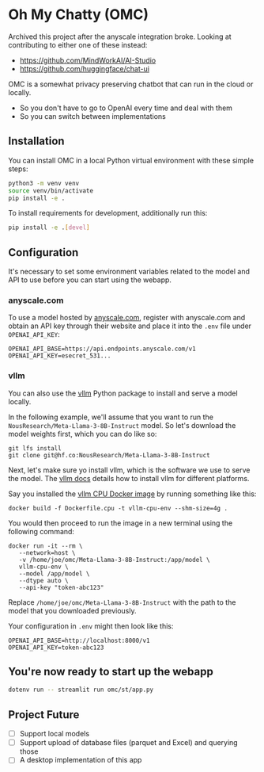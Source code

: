 # Oh My Chatty (OMC)

Archived this project after the anyscale integration broke.  Looking
at contributing to either one of these instead:

- https://github.com/MindWorkAI/AI-Studio
- https://github.com/huggingface/chat-ui

OMC is a somewhat privacy preserving chatbot that can run in the cloud
or locally.

- So you don't have to go to OpenAI every time and deal with them
- So you can switch between implementations

## Installation

You can install OMC in a local Python virtual environment with these simple steps:

```bash
python3 -m venv venv
source venv/bin/activate
pip install -e .
```

To install requirements for development, additionally run this:

```bash
pip install -e .[devel]
```

## Configuration

It's necessary to set some environment variables related to the model
and API to use before you can start using the webapp.

### anyscale.com

To use a model hosted by [anyscale.com](https://anyscale.com),
register with anyscale.com and obtain an API key through their website
and place it into the `.env` file under `OPENAI_API_KEY`:

```
OPENAI_API_BASE=https://api.endpoints.anyscale.com/v1
OPENAI_API_KEY=esecret_531...
```

### vllm

You can also use the [vllm](https://docs.vllm.ai/) Python package to
install and serve a model locally.

In the following example, we'll assume that you want to run the
`NousResearch/Meta-Llama-3-8B-Instruct` model.  So let's download the
model weights first, which you can do like so:

```
git lfs install
git clone git@hf.co:NousResearch/Meta-Llama-3-8B-Instruct
```

Next, let's make sure yo install vllm, which is the software we use to
serve the model.  The [vllm
docs](https://docs.vllm.ai/en/latest/getting_started/installation.html)
details how to install vllm for different platforms.

Say you installed the [vllm CPU Docker
image](https://docs.vllm.ai/en/latest/getting_started/cpu-installation.html) by running something like this:

```
docker build -f Dockerfile.cpu -t vllm-cpu-env --shm-size=4g .
```

You would then proceed to run the image in a new terminal using the
following command:

```
docker run -it --rm \
   --network=host \
   -v /home/joe/omc/Meta-Llama-3-8B-Instruct:/app/model \
   vllm-cpu-env \
   --model /app/model \
   --dtype auto \
   --api-key "token-abc123"
```

Replace `/home/joe/omc/Meta-Llama-3-8B-Instruct` with the path to the
model that you downloaded previously.

Your configuration in `.env` might then look like this:

```
OPENAI_API_BASE=http://localhost:8000/v1
OPENAI_API_KEY=token-abc123
```

## You're now ready to start up the webapp

```bash
dotenv run -- streamlit run omc/st/app.py
```

## Project Future

- [ ] Support local models
- [ ] Support upload of database files (parquet and Excel) and querying those
- [ ] A desktop implementation of this app
